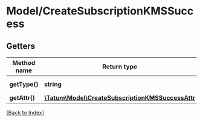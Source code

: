 # Model/CreateSubscriptionKMSSuccess

## Getters

Method name | Return type | Description | Notes
------------ | ------------- | ------------- | -------------
**getType()** | **string** | Type of the subscription. |
**getAttr()** | [**\Tatum\Model\CreateSubscriptionKMSSuccessAttr**](CreateSubscriptionKMSSuccessAttr.md) |  |

[[Back to Index]](../index.md)
